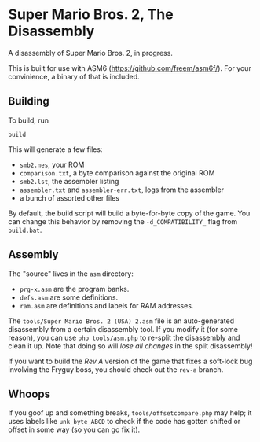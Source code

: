 # Super Mario Bros. 2, The Disassembly
A disassembly of Super Mario Bros. 2, in progress.

This is built for use with ASM6 (https://github.com/freem/asm6f/).
For your convinience, a binary of that is included.

## Building
To build, run

    build

This will generate a few files:

* `smb2.nes`, your ROM
* `comparison.txt`, a byte comparison against the original ROM
* `smb2.lst`, the assembler listing
* `assembler.txt` and `assembler-err.txt`, logs from the assembler
* a bunch of assorted other files

By default, the build script will build a byte-for-byte copy of the game.
You can change this behavior by removing the `-d_COMPATIBILITY_` flag from `build.bat`.

## Assembly
The "source" lives in the `asm` directory:

* `prg-x.asm` are the program banks.
* `defs.asm` are some definitions.
* `ram.asm` are definitions and labels for RAM addresses.

The `tools/Super Mario Bros. 2 (USA) 2.asm` file is an auto-generated disassembly
from a certain disassembly tool. If you modify it (for some reason),
you can use `php tools/asm.php` to re-split the disassembly and clean it up.
Note that doing so will *lose all changes* in the split disassembly!

If you want to build the *Rev A* version of the game that fixes a soft-lock bug
involving the Fryguy boss, you should check out the `rev-a` branch.

## Whoops
If you goof up and something breaks, `tools/offsetcompare.php` may help;
it uses labels like `unk_byte_ABCD` to check if the code has gotten
shifted or offset in some way (so you can go fix it).
